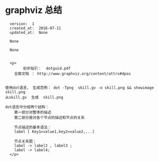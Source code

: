 
  # graphviz 总结

      version:  1
      created_at:  2016-07-11
      updated_at:  None

      None

      None


      <p>
      		初步指引：  dotguid.pdf
		全面文档 ： http://www.graphviz.org/content/attrs#dpos
		

	使用dot语言， 生成范例： dot -Tpng  skill.gv -o skill.png && showimage  skill.png
	从skill.gv  生成  skill.png

	dot语言中分成两个结构：
		第一部分对整体的描述
		第二部分是对各个节点的描述和节点的关系
		
		节点描述的基本语法：	
		label [ Key1=value1,key2=value2,...]
		
		节点关系图：
		label -> label2 , label3 ;
		label -> label4;
      </p>

  